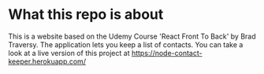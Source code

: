 # What this repo is about
This is a website based on the Udemy Course 'React Front To Back' by Brad Traversy. 
The application lets you keep a list of contacts.
You can take a look at a live version of this project at https://node-contact-keeper.herokuapp.com/
